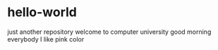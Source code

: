 # hello-world
just another repository
welcome to computer university
good morning everybody
I like pink color
